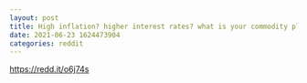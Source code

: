 ```yaml
--- 
layout: post 
title: High inflation? higher interest rates? what is your commodity play? I picked $TRQ 
date: 2021-06-23 1624473904 
categories: reddit 
--- 
```

https://redd.it/o6j74s